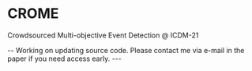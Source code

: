 # CROME
Crowdsourced Multi-objective Event Detection @ ICDM-21

-- Working on updating source code. Please contact me via e-mail in the paper if you need access early. ---
